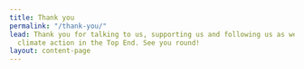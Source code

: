 ```yaml
---
title: Thank you
permalink: "/thank-you/"
lead: Thank you for talking to us, supporting us and following us as we campaign for
  climate action in the Top End. See you round!
layout: content-page
---
```


